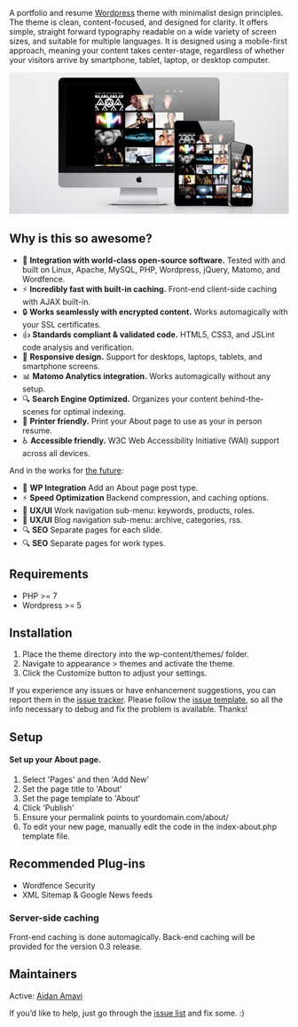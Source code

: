 A portfolio and resume [Wordpress](http://www.wordpress.org) theme with minimalist design principles. The theme is clean, content-focused, and designed for clarity. It offers simple, straight forward typography readable on a wide variety of screen sizes, and suitable for multiple languages. It is designed using a mobile-first approach, meaning your content takes center-stage, regardless of whether your visitors arrive by smartphone, tablet, laptop, or desktop computer.

![](https://raw.githubusercontent.com/aidanamavi/portfolio-resume/master/img/markdown_screenshot.png)



## Why is this so awesome?

* :rocket: **Integration with world-class open-source software.** Tested with and built on Linux, Apache, MySQL, PHP, Wordpress, jQuery, Matomo, and Wordfence.
* :zap: **Incredibly fast with built-in caching.** Front-end client-side caching with AJAX built-in.
* :lock: **Works seamlessly with encrypted content.** Works automagically with your SSL certificates.
* :+1: **Standards compliant & validated code.** HTML5, CSS3, and JSLint code analysis and verification.
* :iphone: **Responsive design.** Support for desktops, laptops, tablets, and smartphone screens.
* :bar_chart: **Matomo Analytics integration.** Works automagically without any setup.
* :mag: **Search Engine Optimized.** Organizes your content behind-the-scenes for optimal indexing.
* :page_facing_up: **Printer friendly.** Print your About page to use as your in person resume.
* :wheelchair: **Accessible friendly.** W3C Web Accessibility Initiative (WAI) support across all devices.

And in the works for [the future](https://github.com/aidanamavi/portfolio-resume/milestones/0.3):
* :rocket: **WP Integration** Add an About page post type.
* :zap: **Speed Optimization** Backend compression, and caching options.
* :art: **UX/UI** Work navigation sub-menu: keywords, products, roles.
* :art: **UX/UI** Blog navigation sub-menu: archive, categories, rss.
* :mag: **SEO** Separate pages for each slide.
* :mag: **SEO** Separate pages for work types.



## Requirements

* PHP >= 7
* Wordpress >= 5



## Installation

1. Place the theme directory into the wp-content/themes/ folder.
2. Navigate to appearance > themes and activate the theme.
3. Click the Customize button to adjust your settings.

If you experience any issues or have enhancement suggestions, you can report them in the [issue tracker](https://github.com/aidanamavi/portfolio-resume/issues). Please follow the [issue template](https://raw.githubusercontent.com/aidanamavi/portfolio-resume/master/issues-template.md), so all the info necessary to debug and fix the problem is available. Thanks!



## Setup

#### Set up your About page.

1. Select 'Pages' and then 'Add New'
2. Set the page title to 'About'
3. Set the page template to 'About'
4. Click 'Publish'
5. Ensure your permalink points to yourdomain.com/about/
6. To edit your new page, manually edit the code in the index-about.php template file.



## Recommended Plug-ins

* Wordfence Security
* XML Sitemap & Google News feeds



### Server-side caching
Front-end caching is done automagically. Back-end caching will be provided for the version 0.3 release.



## Maintainers

Active: [Aidan Amavi](https://github.com/AidanAmavi)

If you’d like to help, just go through the [issue list](https://github.com/aidanamavi/portfolio-resume/issues) and fix some. :)
